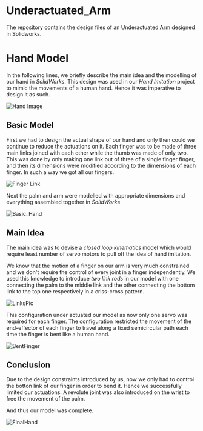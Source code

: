 # Underactuated_Arm
The repository contains the design files of an Underactuated  Arm designed in Solidworks.

# Hand Model

In the following lines, we briefly describe the main idea and the modelling of our hand in *SolidWorks*. 
This design was used in our *Hand Imitation* project to mimic the movements of a human hand. Hence it was imperative to design it as such.

![Hand Image](media/Hand.png)

## Basic Model

First we had to design the actual shape of our hand and only then could we continue to reduce the actuations on it.
Each finger was to be made of three main links joined with each other while the thumb was made of only two.
This was done by only making one link out of three of a single finger finger, and then its dimensions were modified according to the dimensions of each finger. In such a way we got all our fingers.

![Finger Link](media/Finger_Link.png)

Next the palm and arm were modelled with appropriate dimensions and everything assembled together in *SolidWorks*

![Basic_Hand](media/Hand2.png)

## Main Idea

The main idea was to devise a *closed loop kinematics* model which would require least number of servo motors to pull  off the idea of hand imitation. 


We know that the motion of a finger on our arm is very much constrained and we don't require the control of every joint in a finger independently. We used this knowledge to introduce *two link rods* in our model with one connecting the palm to the middle link and the other connecting the bottom link to the top one respectively in a criss-cross pattern.

![LinksPic](media/LinksPic.png)

This configuration under actuated our model as now only one servo was required for each finger.
The configuration restricted the movement of the end-effector of each finger to travel along a fixed semicircular path each time the finger is bent like a human hand.

![BentFinger](media/BentFingers.png)

## Conclusion

Due to the design constraints introduced by us, now we only had to control the botton link of our finger in order to bend it. Hence we successfully limited our actuations. A revolute joint was also introduced on the wrist to free the movement of the palm.

And thus our model was complete.

![FinalHand](media/FinalHand.png)
